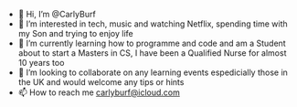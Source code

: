 - 👋 Hi, I’m @CarlyBurf
- 👀 I’m interested in tech, music and watching Netflix, spending time with my Son and trying to enjoy life
- 🌱 I’m currently learning how to programme and code and am a Student about to start a Masters in CS, I have been a Qualified Nurse for almost 10 years too
- 💞️ I’m looking to collaborate on any learning events espedicially those in the UK and would welcome any tips or hints
- 📫 How to reach me carlyburf@icloud.com

<!---
CarlyBurf/CarlyBurf is a ✨ special ✨ repository because its `README.md` (this file) appears on your GitHub profile.
You can click the Preview link to take a look at your changes.
--->
